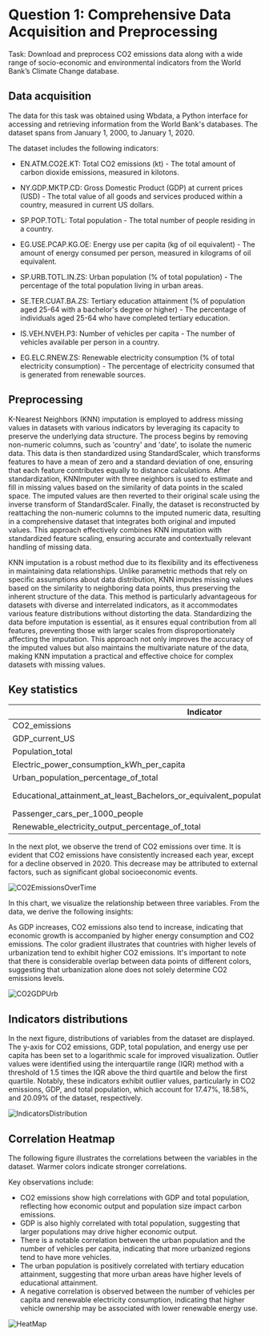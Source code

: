 # Question 1: Comprehensive Data Acquisition and Preprocessing

Task:
Download and preprocess CO2 emissions data along with a wide range of socio-economic
and environmental indicators from the World Bank’s Climate Change database.

## Data acquisition

The data for this task was obtained using Wbdata, a Python interface for accessing and retrieving information from the World Bank's databases. The dataset spans from January 1, 2000, to January 1, 2020.

The dataset includes the following indicators:

* EN.ATM.CO2E.KT: Total CO2 emissions (kt) - The total amount of carbon dioxide emissions, measured in kilotons.

* NY.GDP.MKTP.CD: Gross Domestic Product (GDP) at current prices (USD) - The total value of all goods and services produced within a country, measured in current US dollars.

* SP.POP.TOTL: Total population - The total number of people residing in a country.

* EG.USE.PCAP.KG.OE: Energy use per capita (kg of oil equivalent) - The amount of energy consumed per person, measured in kilograms of oil equivalent.

* SP.URB.TOTL.IN.ZS: Urban population (% of total population) - The percentage of the total population living in urban areas.

* SE.TER.CUAT.BA.ZS: Tertiary education attainment (% of population aged 25-64 with a bachelor's degree or higher) - The percentage of individuals aged 25-64 who have completed tertiary education.

* IS.VEH.NVEH.P3: Number of vehicles per capita - The number of vehicles available per person in a country.

* EG.ELC.RNEW.ZS: Renewable electricity consumption (% of total electricity consumption) - The percentage of electricity consumed that is generated from renewable sources.

## Preprocessing

K-Nearest Neighbors (KNN) imputation is employed to address missing values in datasets with various indicators by leveraging its capacity to preserve the underlying data structure. The process begins by removing non-numeric columns, such as 'country' and 'date', to isolate the numeric data. This data is then standardized using StandardScaler, which transforms features to have a mean of zero and a standard deviation of one, ensuring that each feature contributes equally to distance calculations. After standardization, KNNImputer with three neighbors is used to estimate and fill in missing values based on the similarity of data points in the scaled space. The imputed values are then reverted to their original scale using the inverse transform of StandardScaler. Finally, the dataset is reconstructed by reattaching the non-numeric columns to the imputed numeric data, resulting in a comprehensive dataset that integrates both original and imputed values. This approach effectively combines KNN imputation with standardized feature scaling, ensuring accurate and contextually relevant handling of missing data.

KNN imputation is a robust method due to its flexibility and its effectiveness in maintaining data relationships. Unlike parametric methods that rely on specific assumptions about data distribution, KNN imputes missing values based on the similarity to neighboring data points, thus preserving the inherent structure of the data. This method is particularly advantageous for datasets with diverse and interrelated indicators, as it accommodates various feature distributions without distorting the data. Standardizing the data before imputation is essential, as it ensures equal contribution from all features, preventing those with larger scales from disproportionately affecting the imputation. This approach not only improves the accuracy of the imputed values but also maintains the multivariate nature of the data, making KNN imputation a practical and effective choice for complex datasets with missing values.

## Key statistics

| Indicator                                                                                                          | count       | mean           | std            | min           | 25%           | 50%           | 75%           | max           |
|--------------------------------------------------------------------------------------------------------------------|-------------|----------------|----------------|---------------|---------------|---------------|---------------|---------------|
| CO2_emissions                                                                                                      | 5690.000000 | 1.030626e+06   | 3.476438e+06   | 0.000000e+00  | 2.303333e+03  | 2.011651e+04  | 2.373627e+05  | 3.556056e+07  |
| GDP_current_US                                                                                                     | 5690.000000 | 1.908900e+12   | 7.095445e+12   | 1.396473e+07  | 5.644204e+09  | 3.449635e+10  | 4.338546e+11  | 8.794557e+13  |
| Population_total                                                                                                   | 5690.000000 | 2.793706e+08   | 8.705055e+08   | 9.609000e+03  | 1.652923e+06  | 9.947042e+06  | 6.780651e+07  | 7.821272e+09  |
| Electric_power_consumption_kWh_per_capita                                                                          | 5690.000000 | 2093.043120    | 2482.653514    | 9.579196      | 607.012896    | 1234.844683   | 2483.822436   | 21420.628504  |
| Urban_population_percentage_of_total                                                                               | 5690.000000 | 57.294093      | 22.966936      | 8.246000      | 38.427371     | 57.046122     | 76.197750     | 100.000000    |
| Educational_attainment_at_least_Bachelors_or_equivalent_population_25_older_than_total_percentage                  | 5690.000000 | 12.986930      | 9.754490       | -1.776357e-15 | 4.870232      | 10.500970     | 19.594940     | 59.260880     |
| Passenger_cars_per_1000_people                                                                                     | 5690.000000 | 92.446888      | 81.965917      | 0.300000      | 20.333333     | 53.696807     | 162.379518    | 290.000000    |
| Renewable_electricity_output_percentage_of_total                                                                   | 5690.000000 | 25.832625      | 28.969410      | 0.000000      | 1.254077      | 16.874250     | 41.757445     | 100.000000    |

In the next plot, we observe the trend of CO2 emissions over time. It is evident that CO2 emissions have consistently increased each year, except for a decline observed in 2020. This decrease may be attributed to external factors, such as significant global socioeconomic events. 

![CO2EmissionsOverTime](/Question-1/co2-emissions-over-time.png)

In this chart, we visualize the relationship between three variables. From the data, we derive the following insights:

As GDP increases, CO2 emissions also tend to increase, indicating that economic growth is accompanied by higher energy consumption and CO2 emissions.
The color gradient illustrates that countries with higher levels of urbanization tend to exhibit higher CO2 emissions.
It's important to note that there is considerable overlap between data points of different colors, suggesting that urbanization alone does not solely determine CO2 emissions levels.

![CO2GDPUrb](/Question-1/co2-emissions-gdp-urbanization.png)


## Indicators distributions

In the next figure, distributions of variables from the dataset are displayed. The y-axis for CO2 emissions, GDP, total population, and energy use per capita has been set to a logarithmic scale for improved visualization. Outlier values were identified using the interquartile range (IQR) method with a threshold of 1.5 times the IQR above the third quartile and below the first quartile. Notably, these indicators exhibit outlier values, particularly in CO2 emissions, GDP, and total population, which account for 17.47%, 18.58%, and 20.09% of the dataset, respectively.

![IndicatorsDistribution](/Question-1/whisker-plots.png)



## Correlation Heatmap

The following figure illustrates the correlations between the variables in the dataset. Warmer colors indicate stronger correlations.

Key observations include:

* CO2 emissions show high correlations with GDP and total population, reflecting how economic output and population size impact carbon emissions.
* GDP is also highly correlated with total population, suggesting that larger populations may drive higher economic output.
* There is a notable correlation between the urban population and the number of vehicles per capita, indicating that more urbanized regions tend to have more vehicles.
* The urban population is positively correlated with tertiary education attainment, suggesting that more urban areas have higher levels of educational attainment.
* A negative correlation is observed between the number of vehicles per capita and renewable electricity consumption, indicating that higher vehicle ownership may be associated with lower renewable energy use.


![HeatMap](/Question-1/heatmap-question-1.png)


